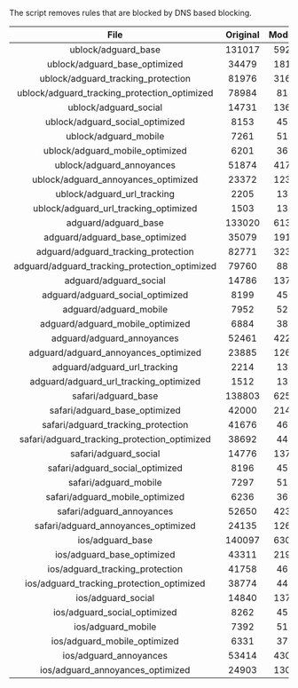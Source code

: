 The script removes rules that are blocked by DNS based blocking.


| File | Original | Modified |
|:----:|:-----:|:-----:|
| ublock/adguard_base | 131017 | 59297 |
| ublock/adguard_base_optimized | 34479 | 18108 |
| ublock/adguard_tracking_protection | 81976 | 31656 |
| ublock/adguard_tracking_protection_optimized | 78984 | 8143 |
| ublock/adguard_social | 14731 | 13662 |
| ublock/adguard_social_optimized | 8153 | 4534 |
| ublock/adguard_mobile | 7261 | 5109 |
| ublock/adguard_mobile_optimized | 6201 | 3652 |
| ublock/adguard_annoyances | 51874 | 41749 |
| ublock/adguard_annoyances_optimized | 23372 | 12333 |
| ublock/adguard_url_tracking | 2205 | 1345 |
| ublock/adguard_url_tracking_optimized | 1503 | 1342 |
| adguard/adguard_base | 133020 | 61349 |
| adguard/adguard_base_optimized | 35079 | 19135 |
| adguard/adguard_tracking_protection | 82771 | 32393 |
| adguard/adguard_tracking_protection_optimized | 79760 | 8864 |
| adguard/adguard_social | 14786 | 13722 |
| adguard/adguard_social_optimized | 8199 | 4580 |
| adguard/adguard_mobile | 7952 | 5292 |
| adguard/adguard_mobile_optimized | 6884 | 3828 |
| adguard/adguard_annoyances | 52461 | 42257 |
| adguard/adguard_annoyances_optimized | 23885 | 12612 |
| adguard/adguard_url_tracking | 2214 | 1353 |
| adguard/adguard_url_tracking_optimized | 1512 | 1350 |
| safari/adguard_base | 138803 | 62575 |
| safari/adguard_base_optimized | 42000 | 21409 |
| safari/adguard_tracking_protection | 41676 | 4622 |
| safari/adguard_tracking_protection_optimized | 38692 | 4471 |
| safari/adguard_social | 14776 | 13706 |
| safari/adguard_social_optimized | 8196 | 4567 |
| safari/adguard_mobile | 7297 | 5150 |
| safari/adguard_mobile_optimized | 6236 | 3687 |
| safari/adguard_annoyances | 52650 | 42363 |
| safari/adguard_annoyances_optimized | 24135 | 12694 |
| ios/adguard_base | 140097 | 63085 |
| ios/adguard_base_optimized | 43311 | 21916 |
| ios/adguard_tracking_protection | 41758 | 4630 |
| ios/adguard_tracking_protection_optimized | 38774 | 4479 |
| ios/adguard_social | 14840 | 13744 |
| ios/adguard_social_optimized | 8262 | 4587 |
| ios/adguard_mobile | 7392 | 5194 |
| ios/adguard_mobile_optimized | 6331 | 3728 |
| ios/adguard_annoyances | 53414 | 43019 |
| ios/adguard_annoyances_optimized | 24903 | 13015 |